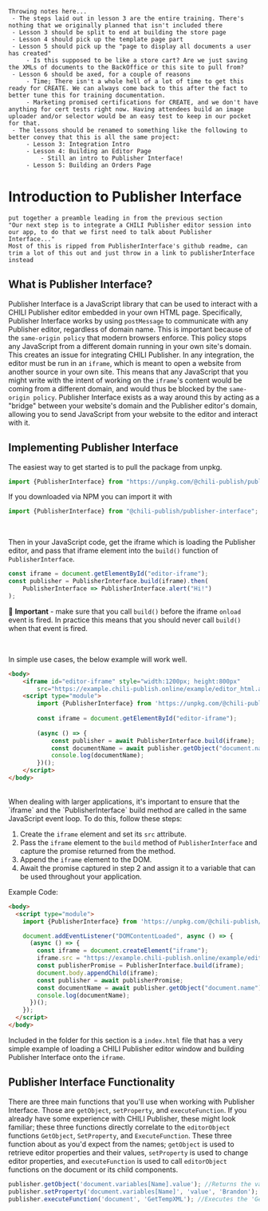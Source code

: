  ```
 Throwing notes here...
  - The steps laid out in lesson 3 are the entire training. There's nothing that we originally planned that isn't included there
  - Lesson 3 should be split to end at building the store page
  - Lesson 4 should pick up the template page part
  - Lesson 5 should pick up the "page to display all documents a user has created"
      - Is this supposed to be like a store cart? Are we just saving the XMLs of documents to the BackOffice or this site to pull from?
  - Lesson 6 should be axed, for a couple of reasons
      - Time; There isn't a whole hell of a lot of time to get this ready for CREATE. We can always come back to this after the fact to better tune this for training documentation.
      - Marketing promised certifications for CREATE, and we don't have anything for cert tests right now. Having attendees build an image uploader and/or selector would be an easy test to keep in our pocket for that.
  - The lessons should be renamed to something like the following to better convey that this is all the same project:
      - Lesson 3: Integration Intro
      - Lesson 4: Building an Editor Page
          - Still an intro to Publisher Interface!
      - Lesson 5: Building an Orders Page
 ```
 
 # Introduction to Publisher Interface
 ```
 put together a preamble leading in from the previous section
 "Our next step is to integrate a CHILI Publisher editor session into our app, to do that we first need to talk about Publisher Interface..."
 Most of this is ripped from PublisherInterface's github readme, can trim a lot of this out and just throw in a link to publisherInterface instead
 ```
 ## What is Publisher Interface?
 Publisher Interface is a JavaScript library that can be used to interact with a CHILI Publisher editor embedded in your own HTML page. Specifically, Publisher Interface works by using `postMessage` to communicate with any Publisher editor, regardless of domain name. This is important because of the `same-origin policy` that modern browsers enforce. This policy stops any JavaScript from a different domain running in your own site's domain. This creates an issue for integrating CHILI Publisher. In any integration, the editor must be run in an `iframe`, which is meant to open a website from another source in your own site. This means that any JavaScript that you might write with the intent of working on the `iframe`'s content would be coming from a different domain, and would thus be blocked by the `same-origin policy`. Publisher Interface exists as a way around this by acting as a "bridge" between your website's domain and the Publisher editor's domain, allowing you to send JavaScript from your website to the editor and interact with it.

 ## Implementing Publisher Interface
 The easiest way to get started is to pull the package from unpkg.

```javascript
import {PublisherInterface} from "https://unpkg.com/@chili-publish/publisher-interface@latest/dist/PublisherInterface.min.js";
```

If you downloaded via NPM you can import it with
```javascript
import {PublisherInterface} from "@chili-publish/publisher-interface";
```

<br/>

Then in your JavaScript code, get the iframe which is loading the Publisher editor, and pass that iframe element into the `build()` function of `PublisherInterface`.

```javascript
const iframe = document.getElementById("editor-iframe");
const publisher = PublisherInterface.build(iframe).then(
    PublisherInterface => PublisherInterface.alert("Hi!")
);
```

🚨 **Important** - make sure that you call `build()` before the iframe `onload` event is fired. In practice this means that you should never call `build()` when that event is fired.

<br/>

In simple use cases, the below example will work well.
```html
<body>
    <iframe id="editor-iframe" style="width:1200px; height:800px"
        src="https://example.chili-publish.online/example/editor_html.aspx?doc=3d178228-a9b9-49d0-90d9-c1c8f8b67f05&apiKey=Sczs1ruhiZcaFiqg0G07gMFMq07X+SG2o8KlW8oAeZGqoB1a0YkbeZU1wJK15aIhANgZmhg+13NQlxpBEq7Q=="></iframe>
    <script type="module">
        import {PublisherInterface} from 'https://unpkg.com/@chili-publish/publisher-interface@latest/dist/PublisherInterface.min.js';
    
        const iframe = document.getElementById("editor-iframe");
    
        (async () => {
            const publisher = await PublisherInterface.build(iframe);
            const documentName = await publisher.getObject("document.name");
            console.log(documentName);
        })();
    </script>
</body>
```

<br/>
When dealing with larger applications, it's important to ensure that the `iframe` and the `PublisherInterface` build method are called in the same JavaScript event loop. To do this, follow these steps:

1. Create the `iframe` element and set its `src` attribute.
2. Pass the `iframe` element to the `build` method of `PublisherInterface` and capture the promise returned from the method.
3. Append the `iframe` element to the DOM.
4. Await the promise captured in step 2 and assign it to a variable that can be used throughout your application.

Example Code:

```html
<body>
  <script type="module">
    import {PublisherInterface} from 'https://unpkg.com/@chili-publish/publisher-interface@latest/dist/PublisherInterface.min.js';

    document.addEventListener("DOMContentLoaded", async () => {
      (async () => {
        const iframe = document.createElement("iframe");
        iframe.src = "https://example.chili-publish.online/example/editor_html.aspx?doc=3d178228-a9b9-49d0-90d9-c1c8f8b67f05&apiKey=Sczs1ruhiZcaFiqg0G07gMFMq07X+SG2o8KlW8oAeZGqoB1a0YkbeZU1wJK15aIhANgZmhg+13NQlxpBEq7Q==";
        const publisherPromise = PublisherInterface.build(iframe);
        document.body.appendChild(iframe);
        const publisher = await publisherPromise;
        const documentName = await publisher.getObject("document.name");
        console.log(documentName);
      })();
    });
  </script>
</body>
```

Included in the folder for this section is a `index.html` file that has a very simple example of loading a CHILI Publisher editor window and building Publisher Interface onto the `iframe`.

## Publisher Interface Functionality
There are three main functions that you'll use when working with Publisher Interface. Those are `getObject`, `setProperty`, and `executeFunction`. If you already have some experience with CHILI Publisher, these might look familiar; these three functions directly correlate to the `editorObject` functions `GetObject`, `SetProperty`, and `ExecuteFunction`. These three function about as you'd expect from the names; `getObject` is used to retrieve editor properties and their values, `setProperty` is used to change editor properties, and `executeFunction` is used to call `editorObject` functions on the document or its child components.
```javascript
publisher.getObject('document.variables[Name].value'); //Returns the value of the 'Name' variable in the document
publisher.setProperty('document.variables[Name]', 'value', 'Brandon'); //Sets the value of the 'Name' variable in the document to 'Brandon'
publisher.executeFunction('document', 'GetTempXML'); //Executes the 'GetTempXML' function on the document
```